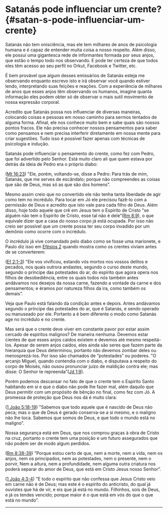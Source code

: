 # Satanás pode influenciar um crente? {#satan-s-pode-influenciar-um-crente}

Satanás não tem onisciência, mas ele tem milhares de anos de psicologia humana e é capaz de entender muita coisa a nosso respeito. Além disso, ele possui uma gigantesca rede de informantes formada por seus anjos, que estão o tempo todo nos observando. E pode ter certeza de que todos eles têm acesso ao seu perfil no Orkut, Facebook e Twitter, etc.

É bem provável que algum desses emissários de Satanás esteja me observando enquanto escrevo isto e irá observar você quando estiver lendo, interpretando suas feições e reações. Com a experiência de milhares de anos que esses anjos têm observando os humanos, imagine quanta informação eles podem obter só de observar o mais sutil movimento de nossa expressão corporal.

Acredito que Satanás possa nos influenciar de diversas maneiras, colocando coisas e pessoas em nosso caminho para sermos tentados de alguma forma. Afinal, ele nos conhece muito bem e sabe quais são nossos pontos fracos. Ele não precisa conhecer nossos pensamentos para saber como pensamos e nem precisa interferir diretamente em nossa mente para criar sugestões. Tudo isso é possível fazer apenas com técnicas de psicologia e indução.

Satanás pode influenciar o pensamento do crente, como fez com Pedro, que foi advertido pelo Senhor. Está muito claro ali que quem estava por detrás da ideia de Pedro era o próprio diabo:

([Mt 16:23](http://bibliaonline.com.br/acf/mt/16/23)) &quot;Ele, porém, voltando-se, disse a Pedro: Para trás de mim, Satanás, que me serves de escândalo; porque não compreendes as coisas que são de Deus, mas só as que são dos homens”.

Mesmo assim creio que no convertido ele não tenha tanta liberdade de agir como tem no incrédulo. Para tocar em Jó ele precisou fazê-lo com a permissão de Deus e acredito que isto vale para cada filho de Deus. Além disso, hoje todo aquele que crê em Jesus tem o Espírito de Cristo &quot;se alguém não tem o Espírito de Cristo, esse tal não é dele”([Rm 8:9](http://bibliaonline.com.br/acf/rm/8/9)), o que equivale dizer que a casa do nosso corpo já está ocupada. Por isso não creio ser possível que um crente possa ter seu corpo invadido por um demônio como ocorre com o incrédulo.

O incrédulo já vive comandado pelo diabo como se fosse uma marionete, e Paulo diz isso em [Efésios 2](http://bibliaonline.com.br/acf/ef/2) quando mostra como os crentes viviam antes de se converterem:

([Ef 2:1-3](http://bibliaonline.com.br/acf/ef/2/1-3)) &quot;Ele vos vivificou, estando vós mortos nos vossos delitos e pecados, nos quais outrora andastes, segundo o curso deste mundo, segundo o príncipe das potestades do ar, do espírito que agora opera nos filhos de desobediência, entre os quais todos nós também antes andávamos nos desejos da nossa carne, fazendo a vontade da carne e dos pensamentos; e éramos por natureza filhos da ira, como também os demais”.

Veja que Paulo está falando da condição antes e depois. Antes andávamos segundo o príncipe das potestades do ar, que é Satanás, e sendo operado ou manuseado por ele. Portanto a é bem diferente o modo como Satanás age no incrédulo e no crente.

Mas será que o crente deve viver em constante pavor por estar assim cercado de espíritos malignos? De maneira nenhuma. Devemos estar cientes de que esses anjos caídos existem e devemos até mesmo respeitá-los. Apesar de serem anjos caídos, eles ainda são seres que fazem parte da hierarquia que Deus determinou, portanto não devemos zombar deles ou menosprezá-los. Por isso são chamados de “potestades” ou poderes. &quot;O arcanjo Miguel, quando contendia com o diabo, e disputava a respeito do corpo de Moisés, não ousou pronunciar juízo de maldição contra ele; mas disse: O Senhor te repreenda”([Jd 1:9](http://bibliaonline.com.br/acf/jd/1/9)).

Porém podemos descansar no fato de que o crente tem o Espírito Santo habitando em si e que o diabo não pode lhe fazer mal, além daquilo que Deus permitir com um propósito de bênção no final, como fez com Jó. A promessa de proteção que Deus nos dá é muito clara:

([1 João 5:18-19](http://bibliaonline.com.br/acf/1jo/5/18-19)) &quot;Sabemos que todo aquele que é nascido de Deus não peca; mas o que de Deus é gerado conserva-se a si mesmo, e o maligno não lhe toca. Sabemos que somos de Deus, e que todo o mundo está no maligno”.

Nossa segurança está em Deus, que nos comprou graças à obra de Cristo na cruz, portanto o crente tem uma posição e um futuro assegurados que não podem ser de modo algum perdidos.

([Rm 8:38-39](http://bibliaonline.com.br/acf/rm/8/38-39)) &quot;Porque estou certo de que, nem a morte, nem a vida, nem os anjos, nem os principados, nem as potestades, nem o presente, nem o porvir, Nem a altura, nem a profundidade, nem alguma outra criatura nos poderá separar do amor de Deus, que está em Cristo Jesus nosso Senhor”.

([1 João 4:3-4](http://bibliaonline.com.br/acf/1jo/4/3-4)) &quot;E todo o espírito que não confessa que Jesus Cristo veio em carne não é de Deus; mas este é o espírito do anticristo, do qual já ouvistes que há de vir, e eis que já está no mundo. Filhinhos, sois de Deus, e já os tendes vencido; porque maior é o que está em vós do que o que está no mundo&quot;.

*****